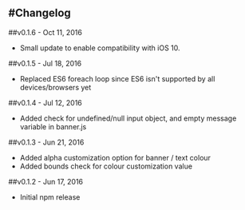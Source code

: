 #Changelog
---
##v0.1.6 - Oct 11, 2016
- Small update to enable compatibility with iOS 10.

##v0.1.5 - Jul 18, 2016
- Replaced ES6 foreach loop since ES6 isn't supported by all devices/browsers yet

##v0.1.4 - Jul 12, 2016
- Added check for undefined/null input object, and empty message variable in banner.js

##v0.1.3 - Jun 21, 2016
- Added alpha customization option for banner / text colour
- Added bounds check for colour customization value

##v0.1.2 - Jun 17, 2016
- Initial npm release
